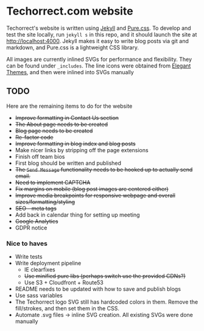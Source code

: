 # Techorrect.com website

Techorrect's website is written using [Jekyll](https://jekyllrb.com) and [Pure.css](https://purecss.io).  To develop and test the site locally, run `jekyll s` in this repo, and it should launch the site at [http://localhost:4000](http://localhost:4000).  Jekyll makes it easy to write blog posts via git and markdown, and Pure.css is a lightweight CSS library.

All images are currently inlined SVGs for performance and flexibility.  They can be found under `_includes`.  The line icons were obtained from [Elegant Themes](https://www.elegantthemes.com/blog/freebie-of-the-week/free-line-style-icons), and then were inlined into SVGs manually

## TODO

Here are the remaining items to do for the website

* ~~Improve formatting in Contact Us section~~
* ~~The About page needs to be created~~
* ~~Blog page needs to be created~~
* ~~Re-factor code~~
* ~~Improve formatting in blog index and blog posts~~
* Make nicer links by stripping off the page extensions
* Finish off team bios
* First blog should be written and published
* ~~The `Send Message` functionality needs to be hooked up to actually send email.~~
* ~~Need to implement CAPTCHA~~
* ~~Fix margins on mobile (blog post images are centered either)~~
* ~~Improve media breakpoints for responsive webpage and overall sizes/formatting/styling~~
* ~~SEO - meta tags~~
* Add back in calendar thing for setting up meeting
* ~~Google Analytics~~
* GDPR notice

### Nice to haves

* Write tests
* Write deployment pipeline
  * IE clearfixes
  * ~~Use minified pure libs (perhaps switch use the provided CDNs?)~~
  * Use S3 + Cloudfront + Route53
* README needs to be updated with how to save and publish blogs
* Use sass variables
* The Techorrect logo SVG still has hardcoded colors in them.  Remove the fill/strokes, and then set them in the CSS.
* Automate .svg files -> inline SVG creation.  All existing SVGs were done manually
